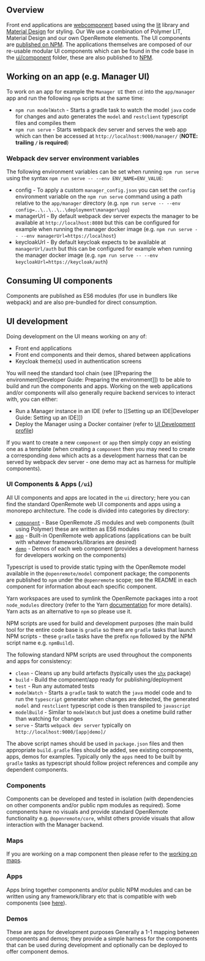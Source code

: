 ## Overview
Front end applications are [webcomponent](https://www.webcomponents.org/) based using the [lit](https://lit.dev/) library and [Material Design](https://material.io/components?platform=web) for styling. Our  We use a combination of Polymer LIT, Material Design and our own OpenRemote elements. The UI components are [published on NPM](https://www.npmjs.com/~openremote). The applications themselves are composed of our re-usable modular UI components which can be found in the code base in the [ui/component](https://github.com/openremote/openremote/tree/master/ui/component) folder, these are also published to [NPM](https://www.npmjs.com/~openremotedeveloper).

## Working on an app (e.g. Manager UI)
To work on an app for example the `Manager UI` then `cd` into the `app/manager` app and run the following `npm` scripts at the same time:

- `npm run modelWatch` - Starts a gradle task to watch the model `java` code for changes and auto generates the `model` and `restclient` typescript files and compiles them
- `npm run serve` - Starts webpack dev server and serves the web app which can then be accessed at `http://localhost:9000/manager/` (**NOTE: trailing `/` is required**)

### Webpack dev server environment variables
The following environment variables can be set when running `npm run serve` using the syntax `npm run serve -- --env ENV_NAME=ENV_VALUE`:

* config - To apply a custom `manager_config.json` you can set the `config` environment variable on the `npm run serve` command using a path relative to the `app/manager` directory (e.g. `npm run serve -- --env config=..\..\..\..\deployment\manager\app`)
* managerUrl - By default webpack dev server expects the manager to be available at `http://localhost:8080` but this can be configured for example when running the manager docker image (e.g. `npm run serve -- --env managerUrl=https://localhost`)
* keycloakUrl - By default keycloak expects to be available at `managerUrl/auth` but this can be configured for example when running the manager docker image (e.g. `npm run serve -- --env keycloakUrl=https://keycloak/auth`)


## Consuming UI components

Components are published as ES6 modules (for use in bundlers like webpack) and are also pre-bundled for direct consumption.


## UI development

Doing development on the UI means working on any of: 

* Front end applications
* Front end components and their demos, shared between applications
* Keycloak theme(s) used in authentication screens

You will need the standard tool chain (see [[Preparing the environment|Developer Guide: Preparing the environment]]) to be able to build and run the components and apps. Working on the web applications and/or components will also generally require backend services to interact with, you can either:

* Run a Manager instance in an IDE (refer to [[Setting up an IDE|Developer Guide: Setting up an IDE]])
* Deploy the Manager using a Docker container (refer to [UI Development profile](./Developer-Guide%3A-Docker-compose-profiles#ui-development-dev-uiyml))

If you want to create a new `component` or `app` then simply copy an existing one as a template (when creating a `component` then you may need to create a corresponding `demo` which acts as a development harness that can be served by webpack dev server - one demo may act as harness for multiple components).

### UI Components & Apps (`/ui`)
All UI components and apps are located in the `ui` directory; here you can find the standard OpenRemote web UI components and apps using a monorepo architecture. The code is divided into categories by directory:
* [`component`](../tree/master/ui/component) - Base OpenRemote JS modules and web components (built using Polymer) these are written as ES6 modules
* [`app`](../tree/master/ui/app) - Built-in OpenRemote web applications (applications can be built with whatever frameworks/libraries are desired)
* [`demo`](../tree/master/ui/demo) - Demos of each web component (provides a development harness for developers working on the components)

Typescript is used to provide static typing with the OpenRemote model available in the `@openremote/model` component package; the components are published to `npm` under the `@openremote` scope; see the README in each component for information about each specific component.

Yarn workspaces are used to symlink the OpenRemote packages into a root `node_modules` directory (refer to the Yarn [documentation](https://yarnpkg.com/) for more details). Yarn acts as an alternative to `npm` so please use it.

NPM scripts are used for build and development purposes (the main build tool for the entire code base is `gradle` so there are `gradle` tasks that launch NPM scripts - these `gradle` tasks have the prefix `npm` followed by the NPM script name e.g. `npmBuild`).

The following standard NPM scripts are used throughout the components and apps for consistency:

* `clean` - Cleans up any build artefacts (typically uses the [`shx`](https://www.npmjs.com/package/shx) package)
* `build` - Build the component/app ready for publishing/deployment
* `test` - Run any automated tests
* `modelWatch` - Starts a `gradle` task to watch the `java` model code and to run the `typescript` generator when changes are detected, the generated `model` and `restclient` typescript code is then transpiled to `javascript`
* `modelBuild` - Similar to `modelWatch` but just does a onetime build rather than watching for changes
* `serve` - Starts `webpack dev server` typically on `http://localhost:9000/[app|demo]/`

The above script names should be used in `package.json` files and then appropriate `build.gradle` files should be added, see existing components, apps, demos for examples. Typically only the `apps` need to be built by `gradle` tasks as typescript should follow project references and compile any dependent components.

### Components
Components can be developed and tested in isolation (with dependencies on other components and/or public npm modules as required). Some components have no visuals and provide standard OpenRemote functionality e.g. `@openremote/core`, whilst others provide visuals that allow interaction with the Manager backend.

### Maps
If you are working on a map component then please refer to the [working on maps](./Developer-Guide:-Working-on-maps).

### Apps
Apps bring together components and/or public NPM modules and can be written using any framework/library etc that is
compatible with web components (see [here](https://custom-elements-everywhere.com/)).

### Demos
These are apps for development purposes Generally a 1-1 mapping between components and demos; they provide a simple harness for the components that can be used during development and optionally can be deployed to offer component demos. 
